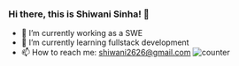 ### Hi there, this is Shiwani Sinha! 👋



- 🔭 I’m currently working as a SWE
- 🌱 I’m currently learning fullstack development
- 📫 How to reach me: shiwani2626@gmail.com
![counter](https://[YOUR_ENDPOINT].m.pipedream.net)
